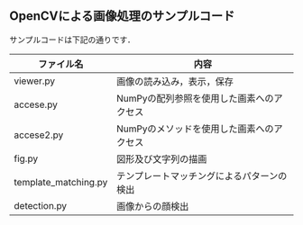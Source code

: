## OpenCVによる画像処理のサンプルコード
サンプルコードは下記の通りです．

|  ファイル名  |  内容  |
| ---- | ---- |
|  viewer.py  |  画像の読み込み，表示，保存  |
|  accese.py  |  NumPyの配列参照を使用した画素へのアクセス  |
|  accese2.py  |  NumPyのメソッドを使用した画素へのアクセス  |
|  fig.py  |  図形及び文字列の描画  |
|  template_matching.py  |  テンプレートマッチングによるパターンの検出  |
|  detection.py  |  画像からの顔検出  |
